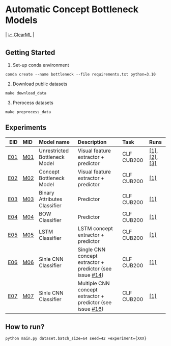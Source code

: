# Automatic Concept Bottleneck Models
| [📈 ClearML](http://10.100.11.149:8080/projects/747cd2ee35374486acb675187990cf67/experiments) |

## Getting Started
1. Set-up conda environment
```
conda create --name bottleneck --file requirements.txt python=3.10
```
2. Download public datasets
```
make download_data
```
3. Prerocess datasets
```
make preprocess_data
```
## Experiments
| EID   | MID | Model name | Description | Task | Runs |
| ----:| :--- | :---  | :----       | :--- |:--- |
| [E01](autoconcept/config/conf/experiment/E01.yaml) | [M01](autoconcept/config/conf/model/M01.yaml) | Unrestricted Bottleneck Model | Visual feature extractor + predictor | CLF CUB200 | [[1]](http://10.100.11.149:8080/projects/747cd2ee35374486acb675187990cf67/experiments/45290810b6594c90bd67599f9a9eb948), [[2]](http://10.100.11.149:8080/projects/747cd2ee35374486acb675187990cf67/experiments/7acaef594d8e4785b0259341ed68d619), [[3]](http://10.100.11.149:8080/projects/747cd2ee35374486acb675187990cf67/experiments/46375d4209234e33abb4c9db98fee285/info-output/metrics/scalar) |
| [E02](autoconcept/config/conf/experiment/E02.yaml) | [M02](autoconcept/config/conf/model/M02.yaml) | Concept Bottleneck Model | Visual feature extractor + predictor | CLF CUB200 | [[1]](http://10.100.11.149:8080/projects/747cd2ee35374486acb675187990cf67/experiments/0651aab925ed46b4bde3574cf523bbd1) |
| [E03](autoconcept/config/conf/experiment/E03.yaml) | [M03](autoconcept/config/conf/model/M03.yaml) | Binary Attributes Classifier | Predictor | CLF CUB200 | [[1]](http://10.100.11.149:8080/projects/747cd2ee35374486acb675187990cf67/experiments/60fddd0c2a0f46f384e597c5e33d1b2e) |
| [E04](autoconcept/config/conf/experiment/E04.yaml) | [M04](autoconcept/config/conf/model/M04.yaml) | BOW Classifier | Predictor | CLF CUB200 | [[1]](http://10.100.11.149:8080/projects/747cd2ee35374486acb675187990cf67/experiments/4f04a00d9b9a418fb69ac44dd77d4fbf) |
| [E05](autoconcept/config/conf/experiment/E05.yaml) | [M05](autoconcept/config/conf/model/M05.yaml) | LSTM Classifier | LSTM concept extractor + predictor | CLF CUB200 | [[1]](http://10.100.11.149:8080/projects/747cd2ee35374486acb675187990cf67/experiments/e1e2454081d04be7aaac8a0b5597c583) |
| [E06](autoconcept/config/conf/experiment/E06.yaml) | [M06](autoconcept/config/conf/model/M06.yaml) | Sinle CNN Classifier | Single CNN concept extractor + predictor (see issue [#14](https://github.com/DanisAlukaev/AutoConceptBottleneck/issues/14)) | CLF CUB200 | [[1]](http://10.100.11.149:8080/projects/747cd2ee35374486acb675187990cf67/experiments/61fe6ef5e7594f0586d1b814402d173b) |
| [E07](autoconcept/config/conf/experiment/E07.yaml) | [M07](autoconcept/config/conf/model/M07.yaml) | Sinle CNN Classifier | Multiple CNN concept extractor + predictor (see issue [#16](https://github.com/DanisAlukaev/AutoConceptBottleneck/issues/16)) | CLF CUB200 | [[1]](http://10.100.11.149:8080/projects/747cd2ee35374486acb675187990cf67/experiments/06197c1b3a1c4352850bb181dd1bd564) |


## How to run?
```
python main.py dataset.batch_size=64 seed=42 +experiment={XXX}
```
